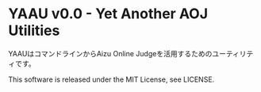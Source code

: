 YAAU v0.0 - Yet Another AOJ Utilities
======
YAAUはコマンドラインからAizu Online Judgeを活用するためのユーティリティです。

This software is released under the MIT License, see LICENSE.

